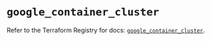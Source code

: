 # `google_container_cluster`

Refer to the Terraform Registry for docs: [`google_container_cluster`](https://registry.terraform.io/providers/hashicorp/google-beta/5.20.0/docs/resources/google_container_cluster).
